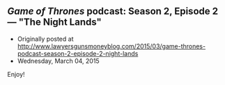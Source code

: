 ## <em>Game of Thrones</em> podcast: Season 2, Episode 2 — "The Night Lands"

 * Originally posted at http://www.lawyersgunsmoneyblog.com/2015/03/game-thrones-podcast-season-2-episode-2-night-lands
 * Wednesday, March 04, 2015

Enjoy!